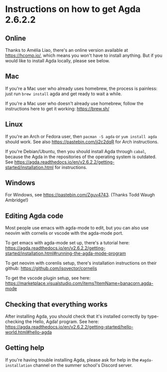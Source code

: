 # Instructions on how to get Agda 2.6.2.2

## Online

Thanks to Amélia Liao, there's an online version available at https://hcomp.io/,
which means you won't have to install anything.  But if you would like to
install Agda locally, please see below.

## Mac

If you're a Mac user who already uses homebrew, the process is painless: just
run `brew install` agda and get ready to wait a while.

If you're a Mac user who doesn't already use homebrew, follow the instructions
here to get it working: https://brew.sh/

## Linux

If you're an Arch or Fedora user, then `pacman -S agda` or `yum install agda`
should work. See also https://pastebin.com/jj2c2dqR for Arch instructions.

If you're Debian/Ubuntu, then you should install Agda through `cabal`, because
the Agda in the repositories of the operating system is outdated. See
https://agda.readthedocs.io/en/v2.6.2.2/getting-started/installation.html for
instructions.

## Windows

For Windows, see https://pastebin.com/Zguv4743. (Thanks Todd Waugh Ambridge!)

## Editing Agda code

Most people use emacs with agda-mode to edit, but you can also use neovim with
cornelis or vscode with the agda-mode port.

To get emacs with agda-mode set up, there's a tutorial here:
https://agda.readthedocs.io/en/v2.6.2.2/getting-started/installation.html#running-the-agda-mode-program

To get neovim with corenlis setup, there's installation instructions on their
github: https://github.com/isovector/cornelis

To get the vscode plugin setup, see here:
https://marketplace.visualstudio.com/items?itemName=banacorn.agda-mode

## Checking that everything works

After installing Agda, you should check that it's installed correctly by
type-checking the Hello, Agda! program. See here:
https://agda.readthedocs.io/en/v2.6.2.2/getting-started/hello-world.html#hello-agda

## Getting help

If you're having trouble installing Agda, please ask for help in the
`#agda-installation` channel on the summer school's Discord server.
